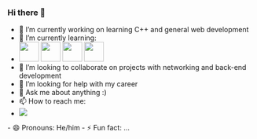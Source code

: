 ### Hi there 👋

- 🔭 I’m currently working on  learning C++ and general web development
- 🌱 I’m currently learning:
- <img loading = "lazy" src="https://cdn.jsdelivr.net/gh/devicons/devicon/icons/cplusplus/cplusplus-original.svg" width="40" height="40" /> <img loading = "lazy" src="https://cdn.jsdelivr.net/gh/devicons/devicon/icons/html5/html5-original.svg" width="40" height="40"/> <img loading = "lazy" src="https://cdn.jsdelivr.net/gh/devicons/devicon/icons/css3/css3-original.svg" width="40" height="40"/> <img loading = "lazy" src="https://cdn.jsdelivr.net/gh/devicons/devicon/icons/javascript/javascript-original.svg" width="40" height="40"/>
- 👯 I’m looking to collaborate on projects with networking and back-end development
- 🤔 I’m looking for help with my career
- 💬 Ask me about anything :)
- 📫 How to reach me:
- <div> <a href = "mailto:gabrielbiel1404@gmail.com"><img loading="lazy" src="https://img.shields.io/badge/Gmail-D14836?style=for-the-badge&logo=gmail&logoColor=white" target="_blank"></a>
</div>
- 😄 Pronouns: He/him
- ⚡ Fun fact: ...

